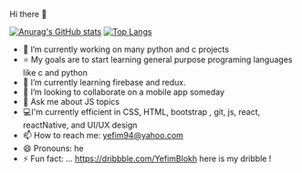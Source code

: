  Hi there 👋

[![Anurag's GitHub stats](https://github-readme-stats.vercel.app/api?username=yefim94)](https://github.com/anuraghazra/github-readme-stats)
[![Top Langs](https://github-readme-stats.vercel.app/api/top-langs/?username=yefim94&langs_count=8)](https://github.com/anuraghazra/github-readme-stats)



- 🔭 I’m currently working on many python and c projects
- ⭐️ My goals are to start learning general purpose programing languages like c and python
- 🌱 I’m currently learning firebase and redux.
- 👯 I’m looking to collaborate on a mobile app someday
- 💬 Ask me about JS topics
- 💻I'm currently efficient in CSS, HTML, bootstrap , git, js, react, reactNative, and UI/UX design
- 📫 How to reach me: yefim94@yahoo.com
- 😄 Pronouns: he
- ⚡ Fun fact: ... https://dribbble.com/YefimBlokh here is my dribble !
